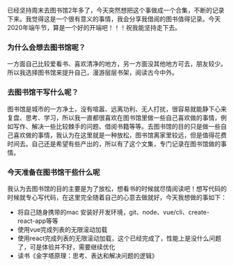 已经坚持周末去图书馆2年多了，今天突然想把这个事做成一个合集，不断的记录下来。我觉得这是一个很有意义的事情，我会分享我借阅的图书值得记录。今天2020年端午节，算是一个好的开端吧！！！祝我能坚持走下去。

### 为什么会想去图书馆呢？
一方面自己比较爱看书、喜欢清净的地方，另一方面没其他地方可去，朋友较少。所以我选择图书馆来提升自己，漫游层层书架，阅读古今中外。

### 去图书馆干写什么呢？
图书馆是城市的一方净土，没有喧嚣、远离功利、无人打扰，很容易就能静下心来复盘、思考、学习，所以我一直都很喜欢在图书馆里做一些自己喜欢做的事情，例如写作、解决一些比较棘手的问题、借阅书籍等等。去图书馆的目的只是做一些自己喜欢做的事情，我认为在这里就是一种放松，图书馆离家里较远，但是值得花费时间去。自己还是希望有些产出的，所以有了这个文集，专门记录在图书馆做的事情。

### 今天准备在图书馆干些什么呢
我认为去图书馆的目的主要是为了放松，想看书的时候就尽情阅读吧！想写代码的时候就专心写代码，在这里完全随着自己的心意去做就好，今天我想做的事如下：

* 将自己随身携带的mac 安装好开发环境，git、node、vue/cli、create-react-app等等
* 使用vue完成列表的无限滚动加载
* 使用react完成列表的无限滚动加载，这个已经完成了，性能上是没什么问题了，可是体验并不好，需要继续优化
* 读书《金字塔原理：思考、表达和解决问题的逻辑》